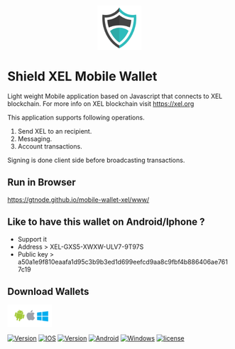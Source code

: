 <p align="center">
  <img src="res/android/shield.png" width="100">
</p>

# Shield XEL Mobile Wallet
Light weight Mobile application based on Javascript that connects to XEL blockchain. For more info on XEL blockchain visit https://xel.org

This application supports following operations.

1. Send XEL to an recipient.
2. Messaging.
3. Account transactions.

Signing is done client side before broadcasting transactions.


## Run in Browser

https://gtnode.github.io/mobile-wallet-xel/www/


## Like to have this wallet on Android/Iphone ?

* Support it
* Address    >  XEL-GXS5-XWXW-ULV7-9T97S
* Public key > a50a1e9f810eaafa1d95c3b9b3ed1d699eefcd9aa8c9fbf4b886406ae7617c19

## Download Wallets
<a href="https://build.phonegap.com/apps/3402398/install" title=""><img src="android-ios-windows-logo.png"  alt="Download" width="100" ></a>

 <a href="https://build.phonegap.com/apps/3402398/badge/1834250366.svg" title=""><img src="https://build.phonegap.com/apps/3402398/badge/1834250366.svg"  alt="Version"></a> <a href="https://build.phonegap.com/apps/3402398/badge/1834250366/ios.svg" title=""><img src="https://build.phonegap.com/apps/3402398/badge/1834250366/ios.svg" alt="IOS"></a> <a href="https://build.phonegap.com/apps/3402398/badge/1834250366/version.svg" title=""><img src="https://build.phonegap.com/apps/3402398/badge/1834250366/version.svg"  alt="Version"></a> <a href="https://build.phonegap.com/apps/3402398/badge/1834250366/android.svg" title=""><img src="https://build.phonegap.com/apps/3402398/badge/1834250366/android.svg" alt="Android"></a> <a href="https://build.phonegap.com/apps/3402398/badge/1834250366/winphone.svg" title=""><img src="https://build.phonegap.com/apps/3402398/badge/1834250366/winphone.svg" alt="Windows"></a>  <a href="https://github.com/GTnode/mobile-wallet-xel/blob/master/LICENSE.txt" title=""><img src="http://img.shields.io/:license-mit-blue.svg" alt="license"></a>

